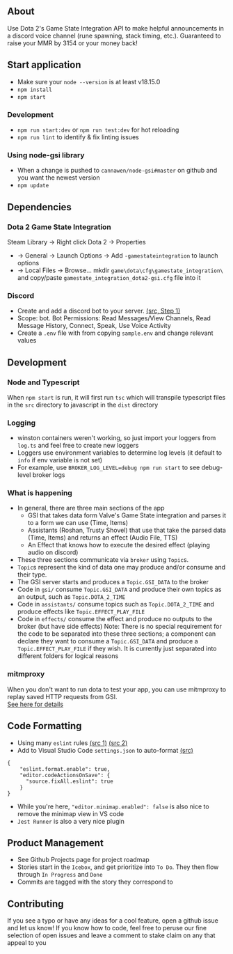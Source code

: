 ## About
Use Dota 2's Game State Integration API to make helpful announcements in a discord voice channel (rune spawning, stack timing, etc.). Guaranteed to raise your MMR by 3154 or your money back!

## Start application
- Make sure your `node --version` is at least v18.15.0
- `npm install`
- `npm start`
### Development
- `npm run start:dev` or `npm run test:dev` for hot reloading
- `npm run lint` to identify & fix linting issues
### Using node-gsi library
- When a change is pushed to `cannawen/node-gsi#master` on github and you want the newest version
- `npm update`

## Dependencies
### Dota 2 Game State Integration
Steam Library -> Right click Dota 2 -> Properties
- -> General -> Launch Options -> Add `-gamestateintegration` to launch options
- -> Local Files -> Browse... mkdir `game\dota\cfg\gamestate_integration\` and copy/paste `gamestate_integration_dota2-gsi.cfg` file into it 
### Discord
- Create and add a discord bot to your server. [(src, Step 1)](https://www.digitalocean.com/community/tutorials/how-to-build-a-discord-bot-with-node-js)
- Scope: bot. Bot Permissions: Read Messages/View Channels, Read Message History, Connect, Speak, Use Voice Activity
- Create a `.env` file with from copying `sample.env` and change relevant values

## Development
### Node and Typescript
When `npm start` is run, it will first run `tsc` which will transpile typescript files in the `src` directory to javascript in the `dist` directory
### Logging
- winston containers weren't working, so just import your loggers from `log.ts` and feel free to create new loggers  
- Loggers use environment variables to determine log levels (it default to `info` if env variable is not set)
- For example, use `BROKER_LOG_LEVEL=debug npm run start` to see debug-level broker logs
### What is happening
- In general, there are three main sections of the app
  - GSI that takes data form Valve's Game State integration and parses it to a form we can use (Time, Items)
  - Assistants (Roshan, Trusty Shovel) that use that take the parsed data (Time, Items) and returns an effect (Audio File, TTS)
  - An Effect that knows how to execute the desired effect (playing audio on discord)
- These three sections communicate via `broker` using `Topic`s.
- `Topic`s represent the kind of data one may produce and/or consume and their type.
- The GSI server starts and produces a `Topic.GSI_DATA` to the broker
- Code in `gsi/` consume `Topic.GSI_DATA` and produce their own topics as an output, such as `Topic.DOTA_2_TIME`
- Code in `assistants/` consume topics such as `Topic.DOTA_2_TIME` and produce effects like `Topic.EFFECT_PLAY_FILE`
- Code in `effects/` consume the effect and produce no outputs to the broker (but have side effects)
Note: There is no special requirement for the code to be separated into these three sections; a component can declare they want to consume a `Topic.GSI_DATA` and produce a `Topic.EFFECT_PLAY_FILE` if they wish. It is currently just separated into different folders for logical reasons
### mitmproxy
When you don't want to run dota to test your app, you can use mitmproxy to replay saved HTTP requests from GSI.  
[See here for details](./mitmproxy.md)

## Code Formatting
- Using many `eslint` rules [(src 1)](https://eslint.org/docs/latest/rules/) [(src 2)](https://eslint-config.netlify.app/rules/yield-star-spacing)
- Add to Visual Studio Code `settings.json` to auto-format [(src)](https://daveceddia.com/vscode-use-eslintrc/#:~:text=Configure%20VSCode%20Settings%20to%20use%20ESLint%20for%20Formatting&text=Click%20that%20tiny%20icon%20in,paper%20with%20a%20little%20arrow.&text=The%20first%20one%20turns%20on,it%2C%20we're%20done.)
```
{
    "eslint.format.enable": true,
    "editor.codeActionsOnSave": {
      "source.fixAll.eslint": true
    }
}
```
- While you're here, `"editor.minimap.enabled": false` is also nice to remove the minimap view in VS code
- `Jest Runner` is also a very nice plugin

## Product Management
- See Github Projects page for project roadmap
- Stories start in the `Icebox`, and get prioritize into `To Do`. They then flow through `In Progress` and `Done`
- Commits are tagged with the story they correspond to

## Contributing
If you see a typo or have any ideas for a cool feature, open a github issue and let us know! If you know how to code, feel free to peruse our fine selection of open issues and leave a comment to stake claim on any that appeal to you
